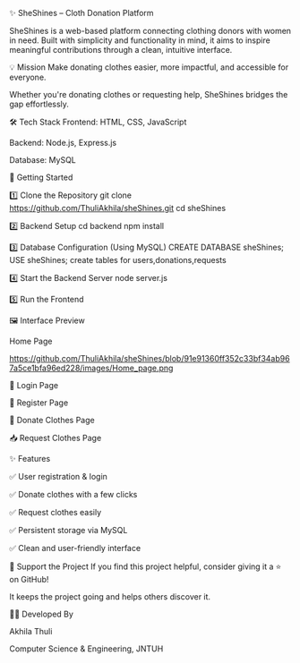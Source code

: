 ✨ SheShines – Cloth Donation Platform

SheShines is a web-based platform connecting clothing donors with women in need. Built with simplicity and functionality in mind, it aims to inspire meaningful contributions through a clean, intuitive interface.

💡 Mission
Make donating clothes easier, more impactful, and accessible for everyone.

Whether you're donating clothes or requesting help, SheShines bridges the gap effortlessly.

🛠️ Tech Stack
Frontend: HTML, CSS, JavaScript

Backend: Node.js, Express.js

Database: MySQL

🚀 Getting Started

1️⃣ Clone the Repository
   git clone https://github.com/ThuliAkhila/sheShines.git
  cd sheShines
  
2️⃣ Backend Setup
   cd backend
   npm install
   
3️⃣ Database Configuration (Using MySQL)
   CREATE DATABASE sheShines;
   USE sheShines;
   create tables for users,donations,requests
   
4️⃣ Start the Backend Server
   node server.js
   
5️⃣ Run the Frontend

🖼️ Interface Preview

   Home Page

   https://github.com/ThuliAkhila/sheShines/blob/91e91360ff352c33bf34ab967a5ce1bfa96ed228/images/Home_page.png

🔐 Login Page

📝 Register Page

👗 Donate Clothes Page

📥 Request Clothes Page

 ✨ Features
 
✅ User registration & login

✅ Donate clothes with a few clicks

✅ Request clothes easily

✅ Persistent storage via MySQL

✅ Clean and user-friendly interface


🙌 Support the Project
If you find this project helpful, consider giving it a ⭐️ on GitHub!

It keeps the project going and helps others discover it.

👩‍💻 Developed By

 Akhila Thuli
 
 Computer Science & Engineering, JNTUH


